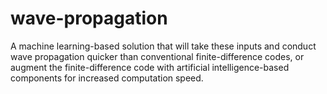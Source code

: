 # wave-propagation
A machine learning-based solution that will take these inputs and conduct wave propagation quicker than conventional finite-difference codes, or augment the finite-difference code with artificial intelligence-based components for increased computation speed. 
